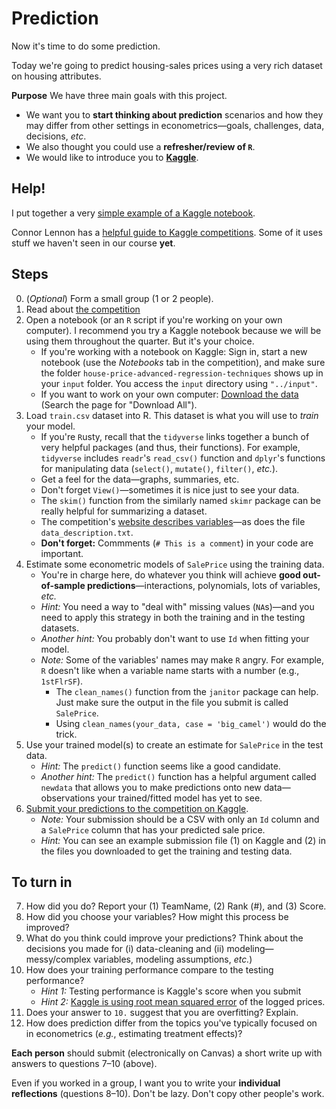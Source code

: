 # Prediction

Now it's time to do some prediction.

Today we're going to predict housing-sales prices using a very rich dataset on housing attributes.

**Purpose** We have three main goals with this project.

- We want you to **start thinking about prediction** scenarios and how they may differ from other settings in econometrics—goals, challenges, data, decisions, *etc*.
- We also thought you could use a **refresher/review of `R`**.
- We would like to introduce you to **[Kaggle](https://kaggle.com)**.

## Help!

I put together a very [simple example of a Kaggle notebook](https://www.kaggle.com/edwardarubin/project-000-example).

Connor Lennon has a [helpful guide to Kaggle competitions](https://rpubs.com/Clennon/KagNotes). Some of it uses stuff we haven't seen in our course **yet**.

## Steps

0. (*Optional*) Form a small group (1 or 2 people).
1. Read about [the competition](https://www.kaggle.com/c/house-prices-advanced-regression-techniques/)
2. Open a notebook (or an `R` script if you're working on your own computer). I recommend you try a Kaggle notebook because we will be using them throughout the quarter. But it's your choice.
   - If you're working with a notebook on Kaggle: Sign in, start a new notebook (use the *Notebooks* tab in the competition), and make sure the folder `house-price-advanced-regression-techniques` shows up in your `input` folder. You access the `input` directory using `"../input"`.
   - If you want to work on your own computer: [Download the data](https://www.kaggle.com/c/house-prices-advanced-regression-techniques/data) (Search the page for "Download All").
3. Load `train.csv` dataset into R. This dataset is what you will use to *train* your model.
   - If you're `R`usty, recall that the `tidyverse` links together a bunch of very helpful packages (and thus, their functions). For example, `tidyverse` includes `readr`'s `read_csv()` function and `dplyr`'s functions for manipulating data (`select()`, `mutate()`, `filter()`, *etc.*).
   - Get a feel for the data—graphs, summaries, etc.
   - Don't forget `View()`—sometimes it is nice just to see your data.
   - The `skim()` function from the similarly named `skimr` package can be really helpful for summarizing a dataset.
   - The competition's [website describes variables](https://www.kaggle.com/c/house-prices-advanced-regression-techniques/data)—as does the file `data_description.txt`.
   - **Don't forget:** Commments (`# This is a comment`) in your code are important.
4. Estimate some econometric models of `SalePrice` using the training data.
   - You're in charge here, do whatever you think will achieve **good out-of-sample predictions**—interactions, polynomials, lots of variables, *etc.*
   - *Hint:* You need a way to "deal with" missing values (`NA`s)—and you need to apply this strategy in both the training and in the testing datasets.
   - *Another hint:* You probably don't want to use `Id` when fitting your model.
   - *Note:* Some of the variables' names may make `R` angry. For example, `R` doesn't like when a variable name starts with a number (e.g., `1stFlrSF`). 
      - The `clean_names()` function from the `janitor` package can help. Just make sure the output in the file you submit is called `SalePrice`. 
      - Using `clean_names(your_data, case = 'big_camel')` would do the trick.
5. Use your trained model(s) to create an estimate for `SalePrice` in the test data.
   - *Hint:* The `predict()` function seems like a good candidate.
   - *Another hint:* The `predict()` function has a helpful argument called `newdata` that allows you to make predictions onto new data—observations your trained/fitted model has yet to see.
6. [Submit your predictions to the competition on Kaggle](https://www.kaggle.com/c/house-prices-advanced-regression-techniques/submit).
   - *Note:* Your submission should be a CSV with only an `Id` column and a `SalePrice` column that has your predicted sale price.
   - *Hint:* You can see an example submission file (1) on Kaggle and (2) in the files you downloaded to get the training and testing data.

## To turn in

7. How did you do? Report your (1) TeamName, (2) Rank (#), and (3) Score.
8. How did you choose your variables? How might this process be improved?
9. What do you think could improve your predictions? Think about the decisions you made for (i) data-cleaning and (ii) modeling—messy/complex variables, modeling assumptions, *etc.*)
10. How does your training performance compare to the testing performance?
      - *Hint 1:* Testing performance is Kaggle's score when you submit
      - *Hint 2:* [Kaggle is using root mean squared error](https://www.kaggle.com/c/house-prices-advanced-regression-techniques/overview/evaluation) of the logged prices.
11. Does your answer to `10.` suggest that you are overfitting? Explain.
12. How does prediction differ from the topics you've typically focused on in econometrics (_e.g._, estimating treatment effects)?

**Each person** should submit (electronically on Canvas) a short write up with answers to questions 7–10 (above).

Even if you worked in a group, I want you to write your **individual reflections** (questions 8–10). Don't be lazy. Don't copy other people's work.
